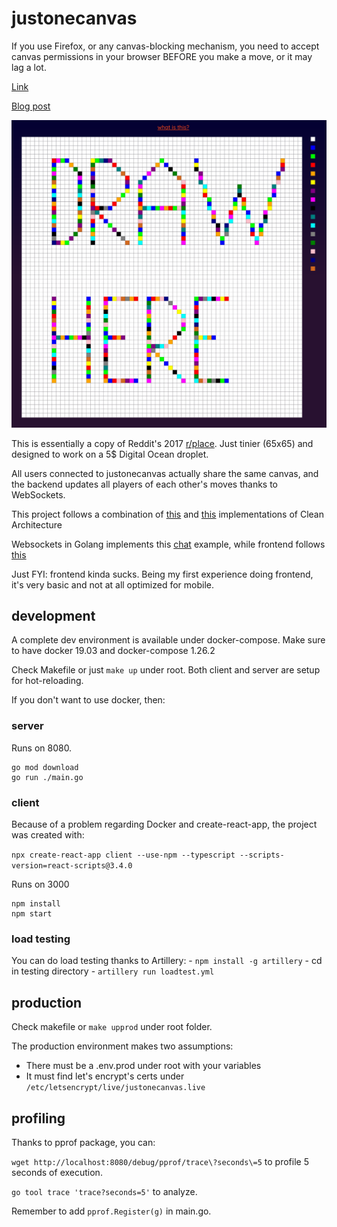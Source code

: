 # justonecanvas

If you use Firefox, or any canvas-blocking mechanism, you need to accept canvas permissions 
in your browser BEFORE you make a move, or it may lag a lot.

[Link](https://justonecanvas.live)

[Blog post](https://giuliolodi.dev/how-i-made-justonecanvas)

![image](https://github.com/GLodi/justonecanvas/blob/master/picture.png)

This is essentially a copy of Reddit's 2017 [r/place](https://redditblog.com/2017/04/13/how-we-built-rplace/). Just tinier
(65x65) and designed to work on a 5$ Digital Ocean droplet.

All users connected to justonecanvas actually share the same canvas, and the backend
updates all players of each other's moves thanks to WebSockets.

This project follows a combination of [this](https://github.com/L04DB4L4NC3R/clean-architecture-sample) and [this](https://github.com/AkbaraliShaikh/denti) implementations
of Clean Architecture

Websockets in Golang implements this [chat](https://github.com/gorilla/websocket/tree/master/examples/chat) example, while frontend
follows [this](https://dev.to/finallynero/using-websockets-in-react-4fkp)

Just FYI: frontend kinda sucks. Being my first experience doing frontend, it's very basic and
not at all optimized for mobile.

## development

A complete dev environment is available under docker-compose. Make sure to have docker 19.03 and docker-compose 1.26.2

Check Makefile or just `make up` under root.
Both client and server are setup for hot-reloading.

If you don't want to use docker, then:

### server

Runs on 8080.

```
go mod download
go run ./main.go
```

### client

Because of a problem regarding Docker and create-react-app, the project was created with:

`npx create-react-app client --use-npm --typescript --scripts-version=react-scripts@3.4.0`

Runs on 3000

```
npm install
npm start
```

### load testing

You can do load testing thanks to Artillery:
	- `npm install -g artillery`
	- cd in testing directory
	- `artillery run loadtest.yml`

## production

Check makefile or `make upprod` under root folder.

The production environment makes two assumptions:
 - There must be a .env.prod under root with your variables
 - It must find let's encrypt's certs under `/etc/letsencrypt/live/justonecanvas.live`


## profiling

Thanks to pprof package, you can:

`wget http://localhost:8080/debug/pprof/trace\?seconds\=5` to profile 5 seconds of execution.

`go tool trace 'trace?seconds=5'` to analyze.

Remember to add `pprof.Register(g)` in main.go.
